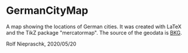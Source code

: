 GermanCityMap
=============

A map showing the locations of German cities. It was created with LaTeX and the 
TikZ package "mercatormap". The source of the geodata is 
[BKG](https://gdz.bkg.bund.de/index.php/default/digitale-geodaten/verwaltungsgebiete.html).

Rolf Niepraschk, 2020/05/20
